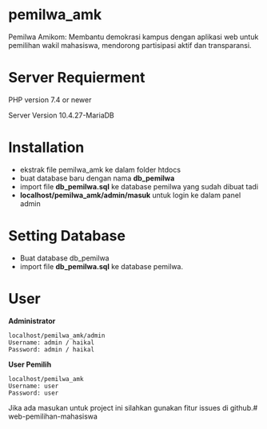 # pemilwa_amk

Pemilwa Amikom: Membantu demokrasi kampus dengan aplikasi web untuk pemilihan wakil mahasiswa, mendorong partisipasi aktif dan transparansi.

# Server Requierment

PHP version 7.4 or newer

Server Version 10.4.27-MariaDB

# Installation

- ekstrak file pemilwa_amk ke dalam folder htdocs
- buat database baru dengan nama **db_pemilwa**
- import file **db_pemilwa.sql** ke database pemilwa yang sudah dibuat tadi
- **localhost/pemilwa_amk/admin/masuk** untuk login ke dalam panel admin

# Setting Database

- Buat database db_pemilwa
- import file **db_pemilwa.sql** ke database pemilwa.

# User

**Administrator**

```
localhost/pemilwa_amk/admin
Username: admin / haikal
Password: admin / haikal
```

**User Pemilih**

```
localhost/pemilwa_amk
Username: user
Password: user
```


Jika ada masukan untuk project ini silahkan gunakan fitur issues di github.# web-pemilihan-mahasiswa
